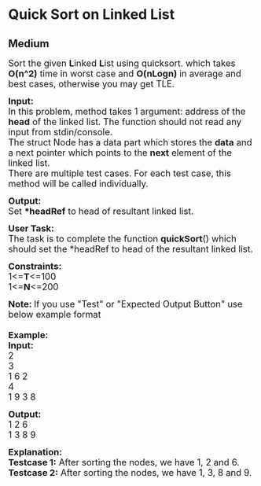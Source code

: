# Quick Sort on Linked List
## Medium 
<div class="problems_problem_content__Xm_eO"><p><span style="font-size:18px">Sort the given <strong>L</strong>inked <strong>L</strong>ist using quicksort. which takes <strong>O(n^2)</strong> time in worst case and <strong>O(nLogn)</strong> in average and best cases, otherwise you may&nbsp;get TLE.</span></p>

<p><span style="font-size:18px"><strong>Input:</strong><br>
In this problem, method takes 1&nbsp;argument: address of the <strong>head</strong> of the linked list. The function should not read any input from stdin/console.<br>
The struct Node has a data part which stores the <strong>data</strong> and a next pointer which points to the <strong>next</strong> element of the linked list.<br>
There are multiple test cases. For each test case, this method will be called individually.</span></p>

<p><span style="font-size:18px"><strong>Output:</strong><br>
Set <strong>*headRef</strong> to head of resultant linked list.</span></p>

<p><span style="font-size:18px"><strong>User Task:</strong><br>
The task is to complete the function&nbsp;<strong>quickSort</strong>() which should set the *headRef to head of the resultant linked list.</span></p>

<p><span style="font-size:18px"><strong>Constraints:</strong><br>
1&lt;=<strong>T</strong>&lt;=100<br>
1&lt;=<strong>N</strong>&lt;=200</span></p>

<p><span style="font-size:18px"><strong>Note:&nbsp;</strong>If you use "Test" or "Expected Output Button" use below example format<br>
<br>
<strong>Example:<br>
Input:</strong><br>
2<br>
3<br>
1 6 2<br>
4<br>
1 9 3 8</span></p>

<p><span style="font-size:18px"><strong>Output:</strong><br>
1 2 6<br>
1 3 8 9</span></p>

<p><span style="font-size:18px"><strong>Explanation:<br>
Testcase 1:</strong> After sorting the nodes, we have 1, 2 and 6.<br>
<strong>Testcase 2:</strong> After sorting the nodes, we have 1, 3, 8 and 9.</span><br>
&nbsp;</p>
</div>